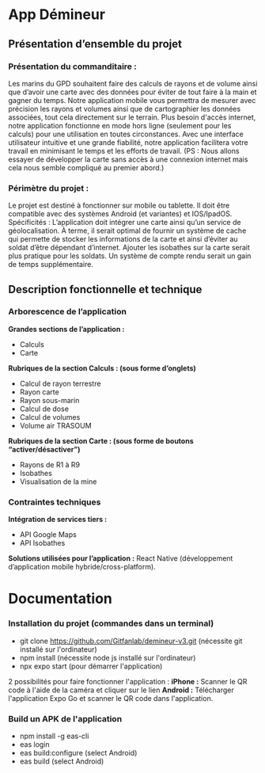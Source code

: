 # App Démineur

## Présentation d’ensemble du projet

### Présentation du commanditaire :

Les marins du GPD souhaitent faire des calculs de rayons et de volume ainsi que d’avoir une carte avec des données pour éviter de tout faire à la main et gagner du temps.
Notre application mobile vous permettra de mesurer avec précision les rayons et volumes ainsi que de cartographier les données associées, tout cela directement sur le terrain. Plus besoin d'accès internet, notre application fonctionne en mode hors ligne (seulement pour les calculs) pour une utilisation en toutes circonstances. Avec une interface utilisateur intuitive et une grande fiabilité, notre application facilitera votre travail en minimisant le temps et les efforts de travail.
(PS : Nous allons essayer de développer la carte sans accès à une connexion internet mais cela nous semble compliqué au premier abord.)

### Périmètre du projet :

Le projet est destiné à fonctionner sur mobile ou tablette.
Il doit être compatible avec des systèmes Android (et variantes) et IOS/IpadOS.
Spécificités :
L’application doit intégrer une carte ainsi qu’un service de géolocalisation.
À terme, il serait optimal de fournir un système de cache qui permette de stocker les informations de la carte et ainsi d’éviter au soldat d’être dépendant d’internet.
Ajouter les isobathes sur la carte serait plus pratique pour les soldats.
Un système de compte rendu serait un gain de temps supplémentaire.

## Description fonctionnelle et technique

### Arborescence de l’application

**Grandes sections de l’application :**

-   Calculs
-   Carte

**Rubriques de la section Calculs : (sous forme d’onglets)**

-   Calcul de rayon terrestre
-   Rayon carte
-   Rayon sous-marin
-   Calcul de dose
-   Calcul de volumes
-   Volume air TRASOUM

**Rubriques de la section Carte : (sous forme de boutons “activer/désactiver”)**

-   Rayons de R1 à R9
-   Isobathes
-   Visualisation de la mine

### Contraintes techniques

**Intégration de services tiers :**

-   API Google Maps
-   API Isobathes

**Solutions utilisées pour l’application :**
React Native (développement d’application mobile hybride/cross-platform).

# Documentation

### Installation du projet (commandes dans un terminal)

-   git clone https://github.com/Gitfanlab/demineur-v3.git (nécessite git installé sur l'ordinateur)
-   npm install (nécessite node js installé sur l'ordinateur)
-   npx expo start (pour démarrer l'application)

2 possibilités pour faire fonctionner l'application :
**iPhone :** Scanner le QR code à l'aide de la caméra et cliquer sur le lien
**Android :** Télécharger l'application Expo Go et scanner le QR code dans l'application.

### Build un APK de l'application

-   npm install -g eas-cli
-   eas login
-   eas build:configure (select Android)
-   eas build (select Android)
